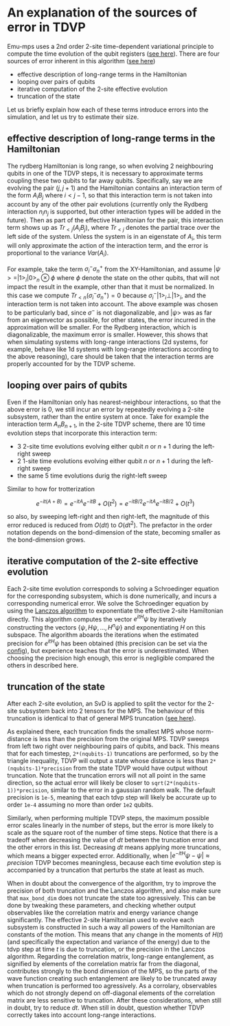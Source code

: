 # An explanation of the sources of error in TDVP

Emu-mps uses a 2nd order 2-site time-dependent variational principle to compute the time evolution of the qubit registers ([see here](tdvp.md)).
There are four sources of error inherent in this algorithm ([see here](https://tensornetwork.org/mps/algorithms/timeevo/tdvp.html))

- effective description of long-range terms in the Hamiltonian
- looping over pairs of qubits
- iterative computation of the 2-site effective evolution
- truncation of the state

Let us briefly explain how each of these terms introduce errors into the simulation, and let us try to estimate their size.

## effective description of long-range terms in the Hamiltonian

The rydberg Hamiltonian is long range, so when evolving 2 neighbouring qubits in one of the TDVP steps, it is necessary to approximate terms coupling these two qubits to far away qubits. Specifically, say we are evolving the pair $(j,j+1)$ and the Hamiltonian contains an interaction term of the form $A_iB_j$ where $i < j-1$, so that this interaction term is not taken into account by any of the other pair evolutions (currently only the Rydberg interaction $n_i n_j$ is supported, but other interaction types will be added in the future). Then as part of the effective Hamiltonian for the pair, this interaction term shows up as $Tr_{<j}(A_iB_j)$, where $Tr_{<j}$ denotes the partial trace over the left side of the system.
Unless the system is in an eigenstate of $A_i$, this term will only approximate the action of the interaction term, and the error is proportional to the variance $Var(A_i)$.

For example, take the term $\sigma^-_i\sigma^+_n$ from the XY-Hamiltonian, and assume $|\psi> = |1>_i|0>_n\otimes \phi$ where $\phi$ denote the state on the other qubits, that will not impact the result in the example, other than that it must be normalized.
In this case we compute $Tr_{<n}(\sigma^-_i\sigma^+_n) = 0$ because $\sigma^-_i|1>_i \perp |1>_i$, and the interaction term is not taken into account. The above example was chosen to be particularly bad, since $\sigma^-$ is not diagonalizable, and $|\psi>$ was as far from an eigenvector as possible, for other states, the error incurred in the approximation will be smaller. For the Rydberg interaction, which is diagonalizable, the maximum error is smaller. However, this shows that when simulating systems with long-range interactions (2d systems, for example, behave like 1d systems with long-range interactions according to the above reasoning), care should be taken that the interaction terms are properly accounted for by the TDVP scheme.

## looping over pairs of qubits
Even if the Hamiltonian only has nearest-neighbour interactions, so that the above error is $0$, we still incur an error by repeatedly evolving a 2-site subsystem, rather than the entire system at once. Take for example the interaction term $A_nB_{n+1}$, in the 2-site TDVP scheme, there are 10 time evolution steps that incorporate this interaction term:

- 3 2-site time evolutions evolving either qubit $n$ or $n+1$ during the left-right sweep
- 2 1-site time evolutions evolving either qubit $n$ or $n+1$ during the left-right sweep
- the same 5 time evolutions durig the right-left sweep

Similar to how for trotterization

$$
e^{-i t (A + B)} = e^{-i t A}e^{-i t B} +O(t^2) = e^{-it B / 2} e^{-i t A} e^{-i t B / 2} + O(t^3)
$$

so also, by sweeping left-right and then right-left, the magnitude of this error reduced is reduced from $O(dt)$ to $O(dt^2)$. The prefactor in the order notation depends on the bond-dimension of the state, becoming smaller as the bond-dimension grows.

## iterative computation of the 2-site effective evolution

Each 2-site time evolution corresponds to solving a Schroedinger equation for the corresponding subsystem, which is done numerically, and incurs a corresponding numerical error. We solve the Schroedinger equation by using the [Lanczos algorithm](https://en.wikipedia.org/wiki/Lanczos_algorithm) to exponentiate the effective 2-site Hamiltonian directly. This algorithm computes the vector $e^{i t H}\psi$ by iteratively constructing the vectors $\{\psi, H\psi,..., H^n\psi\}$ and exponentiating $H$ on this subspace. The algorithm aboards the iterations when the estimated precision for $e^{i t H}\psi$ has been obtained (this precision can be set via the [config](config.md)), but experience teaches that the error is underestimated. When choosing the precision high enough, this error is negligible compared the others in described here.

## truncation of the state

After each 2-site evolution, an SvD is applied to split the vector for the 2-site subsystem back into 2 tensors for the MPS. The behaviour of this truncation is identical to that of general MPS truncation ([see here](mps/index.md)).

As explained there, each truncation finds the smallest MPS whose norm-distance is less than the precision from the original MPS. TDVP sweeps from left two right over neighbouring pairs of qubits, and back. This means that for each timestep, `2*(nqubits-1)` truncations are performed, so by the triangle inequality, TDVP will output a state whose distance is less than `2*(nqubits-1)*precision` from the state TDVP would have output without truncation. Note that the truncation errors will not all point in the same direction, so the actual error will likely be closer to `sqrt(2*(nqubits-1))*precision`, similar to the error in a gaussian random walk. The default precision is `1e-5`, meaning that each tdvp step will likely be accurate up to order `1e-4` assuming no more than order `1e2` qubits.

Similarly, when performing multiple TDVP steps, the maximum possible error scales linearly in the number of steps, but the error is more likely to scale as the square root of the number of time steps. Notice that there is a tradeoff when decreasing the value of $dt$ between the truncation error and the other errors in this list. Decreasing $dt$ means applying more truncations, which means a bigger expected error. Additionally, when $|e^{- i t H}\psi - \psi| \approx precision$ TDVP becomes meaningless, because each time evolution step is accompanied by a truncation that perturbs the state at least as much.

When in doubt about the convergence of the algorithm, try to improve the precision of both truncation and the Lanczos algorithm, and also make sure that `max_bond_dim` does not truncate the state too agressively. This can be done by tweaking these parameters, and checking whether output observables like the correlation matrix and energy variance change significantly. The effective 2-site Hamiltonian used to evolve each subsystem is constructed in such a way all powers of the Hamiltonian are constants of the motion. This means that any change in the moments of $H(t)$ (and specifically the expectation and variance of the energy) due to the tdvp step at time $t$ is due to truncation, or the precision in the Lanczos algorithm. Regarding the correlation matrix, long-range entanglement, as signified by elements of the correlation matrix far from the diagonal, contributes strongly to the bond dimension of the MPS, so the parts of the wave function creating such entanglement are likely to be truncated away when truncation is performed too agressively. As a corrolary, observables which do not strongly depend on off-diagonal elements of the correlation matrix are less sensitive to truncation. After these considerations, when still in doubt, try to reduce $dt$. When still in doubt, question whether TDVP correctly takes into account long-range interactions.
